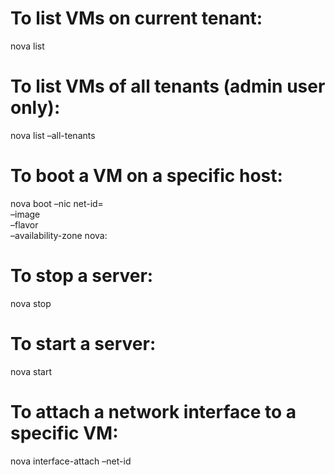 To list VMs on current tenant:
==============================

nova list

To list VMs of all tenants (admin user only):
=============================================

nova list –all-tenants

To boot a VM on a specific host:
================================

nova boot –nic net-id=  
–image  
–flavor  
–availability-zone nova:

To stop a server:
=================

nova stop

To start a server:
==================

nova start

To attach a network interface to a specific VM:
===============================================

nova interface-attach –net-id
